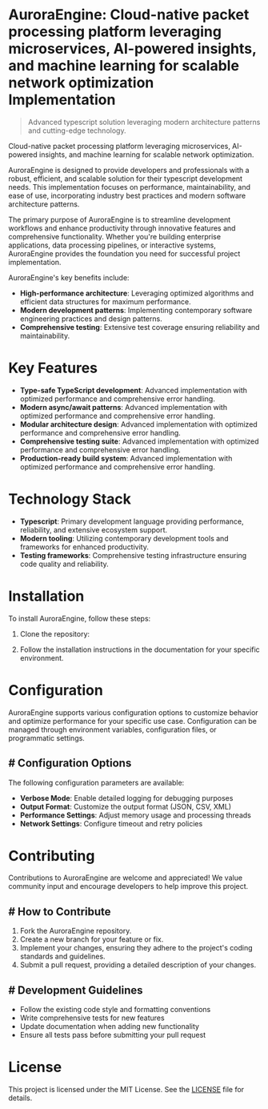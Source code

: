 <!-- fallback_AuroraEngine_20250802200819_69211 -->

# AuroraEngine: Cloud-native packet processing platform leveraging microservices, AI-powered insights, and machine learning for scalable network optimization Implementation
> Advanced typescript solution leveraging modern architecture patterns and cutting-edge technology.

Cloud-native packet processing platform leveraging microservices, AI-powered insights, and machine learning for scalable network optimization.

AuroraEngine is designed to provide developers and professionals with a robust, efficient, and scalable solution for their typescript development needs. This implementation focuses on performance, maintainability, and ease of use, incorporating industry best practices and modern software architecture patterns.

The primary purpose of AuroraEngine is to streamline development workflows and enhance productivity through innovative features and comprehensive functionality. Whether you're building enterprise applications, data processing pipelines, or interactive systems, AuroraEngine provides the foundation you need for successful project implementation.

AuroraEngine's key benefits include:

* **High-performance architecture**: Leveraging optimized algorithms and efficient data structures for maximum performance.
* **Modern development patterns**: Implementing contemporary software engineering practices and design patterns.
* **Comprehensive testing**: Extensive test coverage ensuring reliability and maintainability.

# Key Features

* **Type-safe TypeScript development**: Advanced implementation with optimized performance and comprehensive error handling.
* **Modern async/await patterns**: Advanced implementation with optimized performance and comprehensive error handling.
* **Modular architecture design**: Advanced implementation with optimized performance and comprehensive error handling.
* **Comprehensive testing suite**: Advanced implementation with optimized performance and comprehensive error handling.
* **Production-ready build system**: Advanced implementation with optimized performance and comprehensive error handling.

# Technology Stack

* **Typescript**: Primary development language providing performance, reliability, and extensive ecosystem support.
* **Modern tooling**: Utilizing contemporary development tools and frameworks for enhanced productivity.
* **Testing frameworks**: Comprehensive testing infrastructure ensuring code quality and reliability.

# Installation

To install AuroraEngine, follow these steps:

1. Clone the repository:


2. Follow the installation instructions in the documentation for your specific environment.

# Configuration

AuroraEngine supports various configuration options to customize behavior and optimize performance for your specific use case. Configuration can be managed through environment variables, configuration files, or programmatic settings.

## # Configuration Options

The following configuration parameters are available:

* **Verbose Mode**: Enable detailed logging for debugging purposes
* **Output Format**: Customize the output format (JSON, CSV, XML)
* **Performance Settings**: Adjust memory usage and processing threads
* **Network Settings**: Configure timeout and retry policies

# Contributing

Contributions to AuroraEngine are welcome and appreciated! We value community input and encourage developers to help improve this project.

## # How to Contribute

1. Fork the AuroraEngine repository.
2. Create a new branch for your feature or fix.
3. Implement your changes, ensuring they adhere to the project's coding standards and guidelines.
4. Submit a pull request, providing a detailed description of your changes.

## # Development Guidelines

* Follow the existing code style and formatting conventions
* Write comprehensive tests for new features
* Update documentation when adding new functionality
* Ensure all tests pass before submitting your pull request

# License

This project is licensed under the MIT License. See the [LICENSE](https://github.com/cerenyilmazjinx/AuroraEngine/blob/main/LICENSE) file for details.
